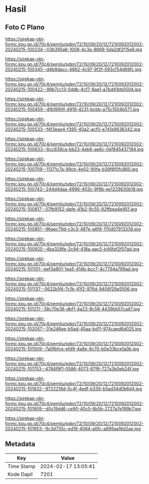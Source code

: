 # Hasil

## Foto C Plano

https://sirekap-obj-formc.kpu.go.id/70c4/pemilu/pdpr/72/10/09/20/12/7210092012002-20240215-100234--03b395a6-1008-4c3a-8669-5da2df2f15e8.jpg

https://sirekap-obj-formc.kpu.go.id/70c4/pemilu/pdpr/72/10/09/20/12/7210092012002-20240215-100345--d4b9dacc-4862-4c97-9f2f-093cf54d69fc.jpg

https://sirekap-obj-formc.kpu.go.id/70c4/pemilu/pdpr/72/10/09/20/12/7210092012002-20240215-100422--99b7cc13-0ddb-4cf7-8ae1-a7bd41bb0504.jpg

https://sirekap-obj-formc.kpu.go.id/70c4/pemilu/pdpr/72/10/09/20/12/7210092012002-20240215-100459--4fb1990f-4919-4231-bcbb-a75c1504b571.jpg

https://sirekap-obj-formc.kpu.go.id/70c4/pemilu/pdpr/72/10/09/20/12/7210092012002-20240215-100533--f4f3eae4-f395-40a2-acf0-e741e9636342.jpg

https://sirekap-obj-formc.kpu.go.id/70c4/pemilu/pdpr/72/10/09/20/12/7210092012002-20240215-100633--6cc838ca-bb23-4eb6-ae6c-0ef845437184.jpg

https://sirekap-obj-formc.kpu.go.id/70c4/pemilu/pdpr/72/10/09/20/12/7210092012002-20240215-100709--11371c7a-99cb-4e02-90fa-b39f6f0fc860.jpg

https://sirekap-obj-formc.kpu.go.id/70c4/pemilu/pdpr/72/10/09/20/12/7210092012002-20240215-100743--244d4daa-4996-403c-9f9b-ee1229630b19.jpg

https://sirekap-obj-formc.kpu.go.id/70c4/pemilu/pdpr/72/10/09/20/12/7210092012002-20240215-100817--07fb9152-dafe-41b2-9c55-92ffbea4e951.jpg

https://sirekap-obj-formc.kpu.go.id/70c4/pemilu/pdpr/72/10/09/20/12/7210092012002-20240215-100851--96aec79d-c3c3-487e-a6f8-170d07913339.jpg

https://sirekap-obj-formc.kpu.go.id/70c4/pemilu/pdpr/72/10/09/20/12/7210092012002-20240215-100925--4ba328fe-2c94-418a-aac5-b46faf2f07ad.jpg

https://sirekap-obj-formc.kpu.go.id/70c4/pemilu/pdpr/72/10/09/20/12/7210092012002-20240215-101101--eef3a901-1ea5-414b-bcc7-4c7794a769ad.jpg

https://sirekap-obj-formc.kpu.go.id/70c4/pemilu/pdpr/72/10/09/20/12/7210092012002-20240215-101137--0622b1f4-7c1b-41f2-976d-9406f29a5506.jpg

https://sirekap-obj-formc.kpu.go.id/70c4/pemilu/pdpr/72/10/09/20/12/7210092012002-20240215-101211--38c70e36-dbf1-4a23-8c58-4439bb57ca47.jpg

https://sirekap-obj-formc.kpu.go.id/70c4/pemilu/pdpr/72/10/09/20/12/7210092012002-20240215-102057--31e246ee-b5ad-45aa-bd11-974caed6d025.jpg

https://sirekap-obj-formc.kpu.go.id/70c4/pemilu/pdpr/72/10/09/20/12/7210092012002-20240215-101509--7a0fbfce-efd9-4a8e-9c70-b0e33bce1a0b.jpg

https://sirekap-obj-formc.kpu.go.id/70c4/pemilu/pdpr/72/10/09/20/12/7210092012002-20240215-101753--4784f9f1-0586-4073-87f6-727a3b0eb24f.jpg

https://sirekap-obj-formc.kpu.go.id/70c4/pemilu/pdpr/72/10/09/20/12/7210092012002-20240215-101832--9722216d-5c4f-4edf-b339-b5ad34d0b6d4.jpg

https://sirekap-obj-formc.kpu.go.id/70c4/pemilu/pdpr/72/10/09/20/12/7210092012002-20240215-101909--d0c19dd6-ce90-40c5-8b5b-2727a7e199b7.jpg

https://sirekap-obj-formc.kpu.go.id/70c4/pemilu/pdpr/72/10/09/20/12/7210092012002-20240215-101953--9c3d735c-ed19-4064-a0fc-a699aa16d2ae.jpg


## Metadata

| Key        | Value               |
| ---------- | ------------------- |
| Time Stamp | 2024-02-17 13:05:41 |
| Kode Dapil | 7201                |



